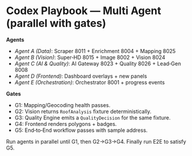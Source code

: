 # Codex Playbook — Multi Agent (parallel with gates)

**Agents**
- *Agent A (Data)*: Scraper 8011 + Enrichment 8004 + Mapping 8025
- *Agent B (Vision)*: Super‑HD 8015 + Image 8002 + Vision 8024
- *Agent C (AI & Quality)*: AI Gateway 8023 + Quality 8026 + Lead‑Gen 8008
- *Agent D (Frontend)*: Dashboard overlays + new panels
- *Agent E (Orchestration)*: Orchestrator 8001 + progress events

**Gates**
- G1: Mapping/Geocoding health passes.  
- G2: Vision returns `RoofAnalysis` fixture deterministically.  
- G3: Quality Engine emits a `QualityDecision` for the same fixture.  
- G4: Frontend renders polygons + badges.  
- G5: End‑to‑End workflow passes with sample address.

Run agents in parallel until G1, then G2→G3→G4. Finally run E2E to satisfy G5.

